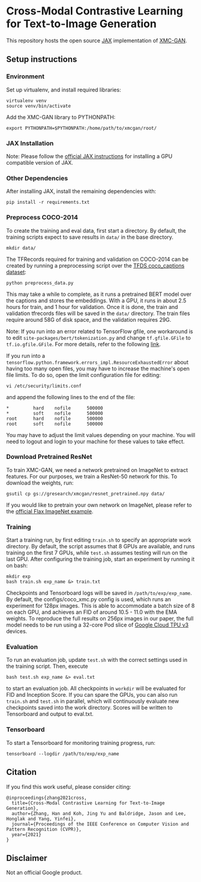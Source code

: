 # Cross-Modal Contrastive Learning for Text-to-Image Generation

This repository hosts the open source [JAX](https://github.com/google/jax) implementation of [XMC-GAN](https://arxiv.org/abs/2101.04702).


## Setup instructions

### Environment
Set up virtualenv, and install required libraries:
```
virtualenv venv
source venv/bin/activate
```

Add the XMC-GAN library to PYTHONPATH:
```
export PYTHONPATH=$PYTHONPATH:/home/path/to/xmcgan/root/
```

### JAX Installation
Note: Please follow the [official JAX instructions](https://github.com/google/jax#pip-installation) for installing a GPU compatible version of JAX.

### Other Dependencies
After installing JAX, install the remaining dependencies with:
```
pip install -r requirements.txt
```

### Preprocess COCO-2014
To create the training and eval data, first start a directory. By default, the training scripts expect to save results in `data/` in the base directory.
```
mkdir data/
```

The TFRecords required for training and validation on COCO-2014 can be created by running a preprocessing script over the [TFDS coco_captions dataset](https://www.tensorflow.org/datasets/catalog/coco_captions):

```
python preprocess_data.py
```
This may take a while to complete, as it runs a pretrained BERT model over the captions and stores the embeddings. With a GPU, it runs in about 2.5 hours for train, and 1 hour for validation. Once it is done, the train and validation tfrecords files will be saved in the `data/` directory. The train files require around 58G of disk space, and the validation requires 29G.

Note: If you run into an error related to TensorFlow gfile, one workaround is to edit `site-packages/bert/tokenization.py` and change `tf.gfile.GFile` to `tf.io.gfile.GFile`. For more details, refer to the following [link](https://github.com/google-research/bert/issues/1133#issuecomment-703818257).

If you run into a `tensorflow.python.framework.errors_impl.ResourceExhaustedError` about having too many open files, you may have to increase the machine's open file limits. To do so, open the limit configuration file for editing:
```
vi /etc/security/limits.conf
```
and append the following lines to the end of the file:
```
*         hard    nofile      500000
*         soft    nofile      500000
root      hard    nofile      500000
root      soft    nofile      500000
```
You may have to adjust the limit values depending on your machine. You will need to logout and login to your machine for these values to take effect.


### Download Pretrained ResNet

To train XMC-GAN, we need a network pretrained on ImageNet to extract features. For our purposes, we train a ResNet-50 network for this. To download the weights, run:
```
gsutil cp gs://gresearch/xmcgan/resnet_pretrained.npy data/
```
If you would like to pretrain your own network on ImageNet, please refer to the [official Flax ImageNet example](https://github.com/google/flax/tree/master/examples/imagenet).


### Training

Start a training run, by first editing `train.sh` to specify an appropriate work directory. By default, the script assumes that 8 GPUs are available, and runs training on the first 7 GPUs, while `test.sh` assumes testing will run on the last GPU.
After configuring the training job, start an experiment by running it on bash:
```
mkdir exp
bash train.sh exp_name &> train.txt
```

Checkpoints and Tensorboard logs will be saved in `/path/to/exp/exp_name`. By default, the configs/coco_xmc.py config is used, which runs an experiment for 128px images. This is able to accommodate a batch size of 8 on each GPU, and achieves an FID of around 10.5 - 11.0 with the EMA weights. To reproduce the full results on 256px images in our paper, the full model needs to be run using a 32-core Pod slice of [Google Cloud TPU v3](https://cloud.google.com/tpu) devices.

### Evaluation

To run an evaluation job, update `test.sh` with the correct settings used in the training script. Then, execute
```
bash test.sh exp_name &> eval.txt
```
to start an evaluation job. All checkpoints in `workdir` will be evaluated for FID and Inception Score. If you can spare the GPUs, you can also run `train.sh` and `test.sh` in parallel, which will continuously evaluate new checkpoints saved into the work directory. Scores will be written to Tensorboard and output to eval.txt.

### Tensorboard

To start a Tensorboard for monitoring training progress, run:
```
tensorboard --logdir /path/to/exp/exp_name
```

## Citation

If you find this work useful, please consider citing:

```
@inproceedings{zhang2021cross,
  title={Cross-Modal Contrastive Learning for Text-to-Image Generation},
  author={Zhang, Han and Koh, Jing Yu and Baldridge, Jason and Lee, Honglak and Yang, Yinfei},
  journal={Proceedings of the IEEE Conference on Computer Vision and Pattern Recognition (CVPR)},
  year={2021}
}
```


## Disclaimer

Not an official Google product.


